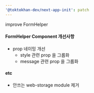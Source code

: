 ```yaml
---
'@toktokhan-dev/next-app-init': patch
---
```


improve FormHelper

#### FormHelper Component 개선사항

- prop 네이밍 개선
  - style 관련 prop 을 그룹화
  - message 관련 prop 을 그룹화

#### etc

- 안쓰는 web-storage module 제거
